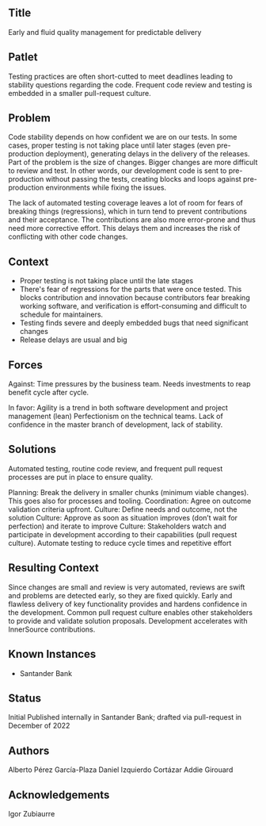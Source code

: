 ## Title

Early and fluid quality management for predictable delivery

## Patlet

Testing practices are often short-cutted to meet deadlines leading to stability questions regarding the code. Frequent code review and testing is embedded in a smaller pull-request culture.

## Problem

Code stability depends on how confident we are on our tests. In some cases, proper testing is not taking place until later stages (even pre-production deployment), generating delays in the delivery of the releases. Part of the problem is the size of changes. Bigger changes are more difficult to review and test. In other words, our development code is sent to pre-production without passing the tests, creating blocks and loops against pre-production environments while fixing the issues.

The lack of automated testing coverage leaves a lot of room for fears of breaking things (regressions), which in turn tend to prevent contributions and their acceptance. The contributions are also more error-prone and thus need more corrective effort. This delays them and increases the risk of conflicting with other code changes.

## Context

* Proper testing is not taking place until the late stages
* There's fear of regressions for the parts that were once tested. This blocks contribution and innovation because contributors fear breaking working software, and verification is effort-consuming and difficult to schedule for maintainers.
* Testing finds severe and deeply embedded bugs that need significant changes
* Release delays are usual and big

## Forces

Against:
Time pressures by the business team.
Needs investments to reap benefit cycle after cycle.

In favor:
Agility is a trend in both software development and project management (lean)
Perfectionism on the technical teams.
Lack of confidence in the master branch of development, lack of stability.

## Solutions

Automated testing, routine code review, and frequent pull request processes are put in place to ensure quality.

Planning: Break the delivery in smaller chunks (minimum viable changes). This goes also for processes and tooling.
Coordination: Agree on outcome validation criteria upfront.
Culture: Define needs and outcome, not the solution
Culture: Approve as soon as situation improves (don’t wait for perfection) and iterate to improve
Culture: Stakeholders watch and participate in development according to their capabilities (pull request culture).
Automate testing to reduce cycle times and repetitive effort

## Resulting Context

Since changes are small and review is very automated, reviews are swift and problems are detected early, so they are fixed quickly.
Early and flawless delivery of key functionality provides and hardens confidence in the development.
Common pull request culture enables other stakeholders to provide and validate solution proposals. Development accelerates with InnerSource contributions.

## Known Instances

* Santander Bank

## Status

Initial
Published internally in Santander Bank; drafted via pull-request in December of 2022

## Authors

Alberto Pérez García-Plaza
Daniel Izquierdo Cortázar
Addie Girouard

## Acknowledgements

Igor Zubiaurre
